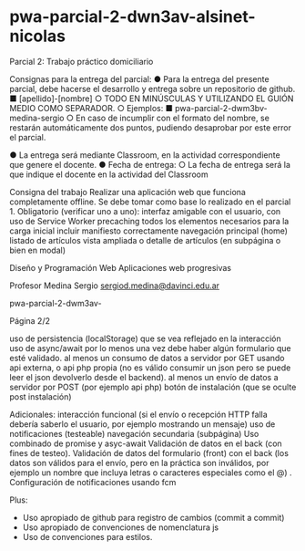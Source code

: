 # pwa-parcial-2-dwn3av-alsinet-nicolas

Parcial 2: Trabajo práctico domiciliario

Consignas para la entrega del parcial:
● Para la entrega del presente parcial, debe hacerse el desarrollo y entrega sobre un repositorio de
github.
■ [apellido]-[nombre]
○ TODO EN MINÚSCULAS Y UTILIZANDO EL GUIÓN MEDIO COMO SEPARADOR. ○
Ejemplos:
■ pwa-parcial-2-dwm3bv-medina-sergio
○ En caso de incumplir con el formato del nombre, se restarán automáticamente dos
puntos, pudiendo desaprobar por este error el parcial.

● La entrega será mediante Classroom, en la actividad correspondiente que genere el docente.
● Fecha de entrega:
○ La fecha de entrega será la que indique el docente en la actividad del Classroom

Consigna del trabajo
Realizar una aplicación web que funciona completamente offline. Se debe tomar como base lo
realizado en el parcial 1.
Obligatorio (verificar uno a uno):
interfaz amigable con el usuario, con uso de Service Worker
precaching todos los elementos necesarios para la carga inicial
incluir manifiesto correctamente
navegación principal (home)
listado de artículos
vista ampliada o detalle de artículos (en subpágina o bien en modal)

Diseño y Programación Web
Aplicaciones web progresivas

Profesor Medina Sergio
sergiod.medina@davinci.edu.ar

pwa-parcial-2-dwm3av-

Página 2/2

uso de persistencia (localStorage) que se vea reflejado en la interacción
uso de async/await por lo menos una vez
debe haber algún formulario que esté validado.
al menos un consumo de datos a servidor por GET usando api externa, o api php propia
(no es válido consumir un json pero se puede leer el json devolverlo desde el backend).
al menos un envío de datos a servidor por POST (por ejemplo api php)
botón de instalación (que se oculte post instalación)

Adicionales:
interacción funcional (si el envío o recepción HTTP falla debería saberlo el usuario, por
ejemplo mostrando un mensaje)
uso de notificaciones (testeable)
navegación secundaria (subpágina)
Uso combinado de promise y asyc-await
Validación de datos en el back (con fines de testeo).
Validación de datos del formulario (front) con el back (los datos son válidos para el envío, pero en
la práctica son inválidos, por ejemplo un nombre que incluya letras o caracteres especiales como
el @) .
Configuración de notificaciones usando fcm

Plus:
- Uso apropiado de github para registro de cambios (commit a commit)
- Uso apropiado de convenciones de nomenclatura js
- Uso de convenciones para estilos.